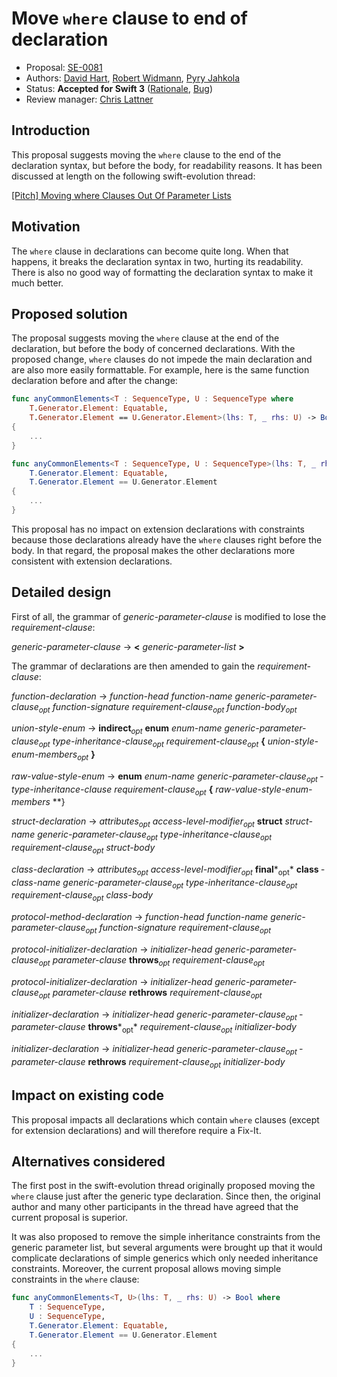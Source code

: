 # Move `where` clause to end of declaration

* Proposal: [SE-0081](0081-move-where-expression.md)
* Authors: [David Hart](https://github.com/hartbit), [Robert Widmann](https://github.com/CodaFi), [Pyry Jahkola](https://github.com/pyrtsa)
* Status: **Accepted for Swift 3** ([Rationale]((https://lists.swift.org/pipermail/swift-evolution-announce/2016-May/000161.html)), [Bug](https://bugs.swift.org/browse/SR-1561))
* Review manager: [Chris Lattner](http://github.com/lattner)

## Introduction

This proposal suggests moving the `where` clause to the end of the declaration syntax, but before the body, for readability reasons. It has been discussed at length on the following swift-evolution thread:

[\[Pitch\] Moving where Clauses Out Of Parameter Lists](http://thread.gmane.org/gmane.comp.lang.swift.evolution/13886/focus=13899)

## Motivation

The `where` clause in declarations can become quite long. When that happens, it breaks the declaration syntax in two, hurting its readability. There is also no good way of formatting the declaration syntax to make it much better.

## Proposed solution

The proposal suggests moving the `where` clause at the end of the declaration, but before the body of concerned declarations. With the proposed change, `where` clauses do not impede the main declaration and are also more easily formattable. For example, here is the same function declaration before and after the change:  

``` swift
func anyCommonElements<T : SequenceType, U : SequenceType where
    T.Generator.Element: Equatable,
    T.Generator.Element == U.Generator.Element>(lhs: T, _ rhs: U) -> Bool
{
    ...
}

func anyCommonElements<T : SequenceType, U : SequenceType>(lhs: T, _ rhs: U) -> Bool where
    T.Generator.Element: Equatable,
    T.Generator.Element == U.Generator.Element
{
    ...
}
```

This proposal has no impact on extension declarations with constraints because those declarations already have the `where` clauses right before the body. In that regard, the proposal makes the other declarations more consistent with extension declarations.

## Detailed design

First of all, the grammar of *generic-parameter-clause* is modified to lose the *requirement-clause*:

*generic-parameter-clause* → **<** *­generic-parameter-list­­* **>­**

The grammar of declarations are then amended to gain the *requirement-clause*: 

*function-declaration* → *function-head­* *function-name­* *generic-parameter-clause<sub>­opt</sub>­* *function-signature* *requirement-clause<sub>­opt</sub>* *­function-body<sub>­opt</sub>*

*union-style-enum* → **indirect**­*<sub>­opt</sub>­* **­enum** *­enum-name* *­generic-parameter-clause­<sub>­opt</sub>* ­*type-inheritance-clause­<sub>­opt</sub>*­ *requirement-clause<sub>­opt</sub>* **{** *­union-style-enum-members­<sub>­opt</sub>*­ **}**

*raw-value-style-enum* → **enum** ­*enum-name­* *generic-parameter-clause­<sub>­opt</sub>* *­type-inheritance-clause* *requirement-clause<sub>­opt</sub>* **­{** *­raw-value-style-enum-members­* **}*­*

*struct-declaration* → *attributes­<sub>­opt</sub>* *­access-level-modifier­<sub>­opt</sub>* ­**struct** ­*struct-name* ­*generic-parameter-clause­<sub>­opt</sub>* *­type-inheritance-clause­<sub>­opt</sub>* *requirement-clause<sub>­opt</sub>* *­struct-body­*

*class-declaration* → *attributes­<sub>­opt</sub>* *­access-level-modifier<sub>­opt</sub>* ­**final***<sub>­opt</sub>* ­**class** *­class-name* *­generic-parameter-clause<sub>­opt</sub>* *­type-inheritance-clause<sub>­opt</sub>* *requirement-clause<sub>­opt</sub>* ­*class-body­*

*protocol-method-declaration* → *function-head* *­function-name* *­generic-parameter-clause­<sub>­opt</sub>* *­function-signature­* *requirement-clause<sub>­opt</sub>*

*protocol-initializer-declaration* → *initializer-head* *­generic-parameter-clause­<sub>­opt</sub>* *­parameter-clause* ­**throws­***<sub>­opt</sub>*­ *requirement-clause<sub>­opt</sub>*

*protocol-initializer-declaration* → *initializer-head* *­generic-parameter-clause<sub>­opt</sub>* ­*parameter-clause­* **rethrows­** *requirement-clause<sub>­opt</sub>*

*initializer-declaration* → *initializer-head* *­generic-parameter-clause­<sub>­opt</sub>* ­*parameter-clause* ­**throws***<sub>­opt</sub>* *requirement-clause<sub>­opt</sub>* *­initializer-body­*

*initializer-declaration* → *initializer-head* *­generic-parameter-clause<sub>­opt</sub>* ­*parameter-clause* ­**rethrows** *requirement-clause<sub>­opt</sub>* *­initializer-body­*

## Impact on existing code

This proposal impacts all declarations which contain `where` clauses (except for extension declarations) and will therefore require a Fix-It.

## Alternatives considered

The first post in the swift-evolution thread originally proposed moving the `where` clause just after the generic type declaration. Since then, the original author and many other participants in the thread have agreed that the current proposal is superior.

It was also proposed to remove the simple inheritance constraints from the generic parameter list, but several arguments were brought up that it would complicate declarations of simple generics which only needed inheritance constraints. Moreover, the current proposal allows moving simple constraints in the `where` clause:

```swift
func anyCommonElements<T, U>(lhs: T, _ rhs: U) -> Bool where
    T : SequenceType,
    U : SequenceType,
    T.Generator.Element: Equatable,
    T.Generator.Element == U.Generator.Element
{
    ...
}
```

